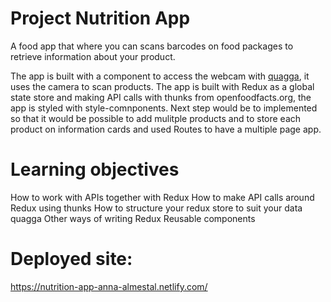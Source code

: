 # Project Nutrition App

A food app that where you can scans barcodes on food packages to retrieve information about your product.


The app is built with a component to access the webcam with [quagga](https://github.com/serratus/quaggaJS), it uses the camera to scan products. The app is built with Redux as a global state store and making API calls with thunks from openfoodfacts.org, the app is styled with style-comnponents.
Next step would be to implemented so that it would be possible to add mulitple products and to store each product on information cards and used Routes to have a multiple page app.


# Learning objectives
How to work with APIs together with Redux
How to make API calls around Redux using thunks
How to structure your redux store to suit your data
quagga
Other ways of writing Redux
Reusable components


# Deployed site:
https://nutrition-app-anna-almestal.netlify.com/



